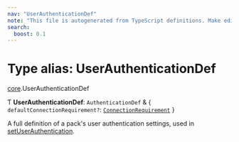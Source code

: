 ```yaml
---
nav: "UserAuthenticationDef"
note: "This file is autogenerated from TypeScript definitions. Make edits to the comments in the TypeScript file and then run `make docs` to regenerate this file."
search:
  boost: 0.1
---
```

# Type alias: UserAuthenticationDef

[core](../modules/core.md).UserAuthenticationDef

Ƭ **UserAuthenticationDef**: `AuthenticationDef` & { `defaultConnectionRequirement?`: [`ConnectionRequirement`](../enums/core.ConnectionRequirement.md)  }

A full definition of a pack's user authentication settings, used in
[setUserAuthentication](../classes/core.PackDefinitionBuilder.md#setuserauthentication).
